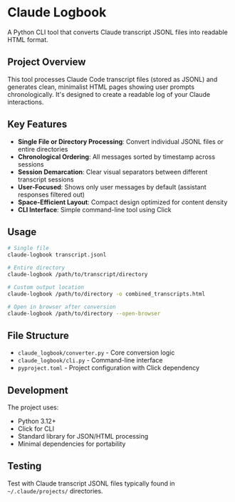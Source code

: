 # Claude Logbook

A Python CLI tool that converts Claude transcript JSONL files into readable HTML format.

## Project Overview

This tool processes Claude Code transcript files (stored as JSONL) and generates clean, minimalist HTML pages showing user prompts chronologically. It's designed to create a readable log of your Claude interactions.

## Key Features

- **Single File or Directory Processing**: Convert individual JSONL files or entire directories
- **Chronological Ordering**: All messages sorted by timestamp across sessions
- **Session Demarcation**: Clear visual separators between different transcript sessions
- **User-Focused**: Shows only user messages by default (assistant responses filtered out)
- **Space-Efficient Layout**: Compact design optimized for content density
- **CLI Interface**: Simple command-line tool using Click

## Usage

```bash
# Single file
claude-logbook transcript.jsonl

# Entire directory
claude-logbook /path/to/transcript/directory

# Custom output location
claude-logbook /path/to/directory -o combined_transcripts.html

# Open in browser after conversion
claude-logbook /path/to/directory --open-browser
```

## File Structure

- `claude_logbook/converter.py` - Core conversion logic
- `claude_logbook/cli.py` - Command-line interface
- `pyproject.toml` - Project configuration with Click dependency

## Development

The project uses:
- Python 3.12+
- Click for CLI
- Standard library for JSON/HTML processing
- Minimal dependencies for portability

## Testing

Test with Claude transcript JSONL files typically found in `~/.claude/projects/` directories.